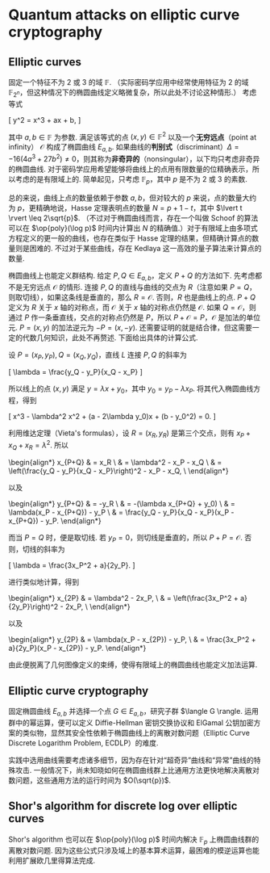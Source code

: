 # Quantum attacks on elliptic curve cryptography

## Elliptic curves

固定一个特征不为 $2$ 或 $3$ 的域 $\mathbb{F}$. （实际密码学应用中经常使用特征为 $2$ 的域 $\mathbb{F}_{2^n}$，但这种情况下的椭圆曲线定义略微复杂，所以此处不讨论这种情形.） 考虑等式

\[
    y^2 = x^3 + ax + b,
\]

其中 $a, b \in \mathbb{F}$ 为参数. 满足该等式的点 $(x, y) \in \mathbb{F}^2$ 以及一个**无穷远点**（point at infinity） $\mathcal{O}$ 构成了椭圆曲线 $E_{a, b}$. 如果曲线的**判别式**（discriminant）$\Delta = -16(4a^3 + 27b^2) \neq 0$，则其称为**非奇异的**（nonsingular），以下均只考虑非奇异的椭圆曲线. 对于密码学应用希望能够将曲线上的点用有限数量的位精确表示，所以考虑的是有限域上的. 简单起见，只考虑 $\mathbb{F}_p$，其中 $p$ 是不为 $2$ 或 $3$ 的素数.

总的来说，曲线上点的数量依赖于参数 $a, b$，但对较大的 $p$ 来说，点的数量大约为 $p$，更精确地说，Hasse 定理表明点的数量 $N = p + 1 - t$，其中 $\lvert t \rvert \leq 2\sqrt{p}$. （不过对于椭圆曲线而言，存在一个叫做 Schoof 的算法可以在 $\op{poly}(\log p)$ 时间内计算出 $N$ 的精确值.）对于有限域上由多项式方程定义的更一般的曲线，也存在类似于 Hasse 定理的结果，但精确计算点的数量则是困难的. 不过对于某些曲线，存在 Kedlaya 这一高效的量子算法来计算点的数量.

椭圆曲线上也能定义群结构. 给定 $P, Q \in E_{a, b}$，定义 $P + Q$ 的方法如下. 先考虑都不是无穷远点 $\mathcal{O}$ 的情形. 连接 $P, Q$ 的直线与曲线的交点为 $R$（注意如果 $P = Q$，则取切线），如果这条线是垂直的，那么 $R = \mathcal{O}$. 否则，$R$ 也是曲线上的点. $P + Q$ 定义为 $R$ 关于 $x$ 轴的对称点，而 $\mathcal{O}$ 关于 $x$ 轴的对称点仍然是 $\mathcal{O}$. 如果 $Q = \mathcal{O}$，则通过 $P$ 作一条垂直线，交点的对称点仍然是 $P$，所以 $P + \mathcal{O} = P$，$\mathcal{O}$ 是加法的单位元. $P = (x, y)$ 的加法逆元为 $-P = (x, -y)$. 还需要证明的就是结合律，但这需要一定的代数几何知识，此处不再赘述. 下面给出具体的计算公式.

设 $P = (x_P, y_P), Q = (x_Q, y_Q)$，直线 $L$ 连接 $P, Q$ 的斜率为

\[
    \lambda = \frac{y_Q - y_P}{x_Q - x_P}
\]

所以线上的点 $(x, y)$ 满足 $y = \lambda x + y_0$，其中 $y_0 = y_P - \lambda x_P$. 将其代入椭圆曲线方程，得到

\[
    x^3 - \lambda^2 x^2 + (a - 2\lambda y_0)x + (b - y_0^2) = 0.
\]

利用维达定理（Vieta's formulas），设 $R = (x_R, y_R)$ 是第三个交点，则有 $x_P + x_Q + x_R = \lambda^2$. 所以

\begin{align*}
    x_{P+Q} & = x_R \\
            & = \lambda^2 - x_P - x_Q \\
            & = \left(\frac{y_Q - y_P}{x_Q - x_P}\right)^2 - x_P - x_Q, \\
\end{align*}

以及

\begin{align*}
    y_{P+Q} & = -y_R \\
            & = -(\lambda x_{P+Q} + y_0) \\
            & = \lambda(x_P - x_{P+Q}) - y_P \\
            & = \frac{y_Q - y_P}{x_Q - x_P}(x_P - x_{P+Q}) - y_P.
\end{align*}

而当 $P = Q$ 时，便是取切线. 若 $y_P = 0$，则切线是垂直的，所以 $P + P = \mathcal{O}$. 否则，切线的斜率为

\[
    \lambda = \frac{3x_P^2 + a}{2y_P}.
\]

进行类似地计算，得到

\begin{align*}
    x_{2P} & = \lambda^2 - 2x_P, \\
           & = \left(\frac{3x_P^2 + a}{2y_P}\right)^2 - 2x_P, \\
\end{align*}

以及

\begin{align*}
    y_{2P} & = \lambda(x_P - x_{2P}) - y_P, \\
           & = \frac{3x_P^2 + a}{2y_P}(x_P - x_{2P}) - y_P.
\end{align*}

由此便脱离了几何图像定义的束缚，使得有限域上的椭圆曲线也能定义加法运算. 

## Elliptic curve cryptography

固定椭圆曲线 $E_{a, b}$ 并选择一个点 $G \in E_{a, b}$，研究子群 $\langle G \rangle. 运用群中的幂运算，便可以定义 Diffie-Hellman 密钥交换协议和 ElGamal 公钥加密方案的类似物，显然其安全性依赖于椭圆曲线上的离散对数问题（Elliptic Curve Discrete Logarithm Problem, ECDLP）的难度. 

实践中选用曲线需要考虑诸多细节，因为存在针对“超奇异”曲线和“异常”曲线的特殊攻击. 一般情况下，尚未知晓如何在椭圆曲线群上比通用方法更快地解决离散对数问题，这些通用方法的运行时间为 $O(\sqrt{p})$. 

## Shor's algorithm for discrete log over elliptic curves

Shor's algorithm 也可以在 $\op{poly}(\log p)$ 时间内解决 $\mathbb{F}_p$ 上椭圆曲线群的离散对数问题. 因为这些公式只涉及域上的基本算术运算，最困难的模逆运算也能利用扩展欧几里得算法完成.